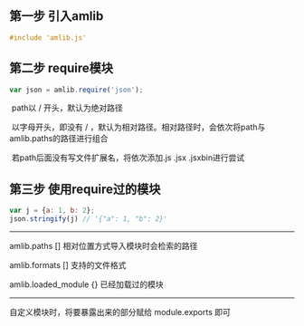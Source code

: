 ## 第一步	引入amlib

``` c
#include 'amlib.js' 
```

## 第二步	require模块

``` javascript
var json = amlib.require('json');

```

​	path以 / 开头，默认为绝对路径

​	以字母开头，即没有 / ，默认为相对路径。相对路径时，会依次将path与amlib.paths的路径进行组合

​	若path后面没有写文件扩展名，将依次添加.js  .jsx  .jsxbin进行尝试

## 第三步	使用require过的模块

``` javascript
var j = {a: 1, b: 2};
json.stringify(j) // '{"a": 1, "b": 2}'
```



***

amlib.paths [] 相对位置方式导入模块时会检索的路径

amlib.formats [] 支持的文件格式

amlib.loaded_module {} 已经加载过的模块

***

自定义模块时，将要暴露出来的部分赋给 module.exports 即可

